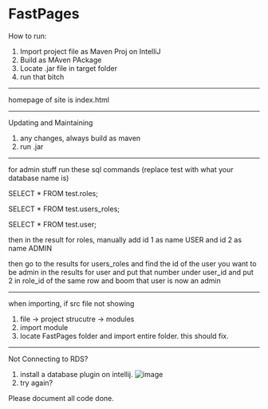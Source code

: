 # FastPages

How to run:

1. Import project file as Maven Proj on IntelliJ
2. Build as MAven PAckage
3. Locate .jar file in target folder
4. run that bitch

---------------------

homepage of site is index.html

-----------------------

Updating and Maintaining
1. any changes, always build as maven
2. run .jar

--------------------------

for admin stuff run these sql commands (replace test with what your database name is)

SELECT * FROM test.roles;

SELECT * FROM test.users_roles;

SELECT * FROM test.user;

then in the result for roles, manually add id 1 as name USER and id 2 as name ADMIN

then go to the results for users_roles and find the id of the user you want to be admin in the results for user 
and put that number under user_id and put 2 in role_id of the same row and boom that user is now an admin

--------------------------
when importing, if src file not showing
1. file -> project strucutre -> modules
2. import module
3. locate FastPages folder and import entire folder.
this should fix.

------------
Not Connecting to RDS?
1. install a database plugin on intellij.
![image](https://user-images.githubusercontent.com/54566354/139971078-a4c2921f-b541-4765-9ca7-699357049549.png)
2. try again?



Please document all code done.

